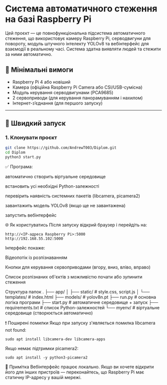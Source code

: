 # Система автоматичного стеження на базі Raspberry Pi

Цей проєкт — це повнофункціональна підсистема автоматичного стеження, що використовує камеру Raspberry Pi, серводвигуни для повороту, модуль штучного інтелекту YOLOv8 та вебінтерфейс для взаємодії в реальному часі. Система здатна виявляти людей та стежити за ними автоматично.

## 🔧 Мінімальні вимоги

- Raspberry Pi 4 або новіший
- Камера (офіційна Raspberry Pi Camera або CSI/USB-сумісна)
- Модуль керування серводвигунами (PCA9685)
- 2 сервоприводи (для керування панорамуванням і нахилом)
- Інтернет-зʼєднання (для першого запуску)

---

## 🚀 Швидкий запуск

### 1. Клонувати проєкт

```bash
git clone https://github.com/AndrewT003/Diplom.git
cd Diplom
python3 start.py

```
✅ Програма:

автоматично створить віртуальне середовище

встановить усі необхідні Python-залежності

перевірить наявність системних пакетів (libcamera, picamera2)

завантажить модель YOLOv8 (якщо ще не завантажена)

запустить вебінтерфейс

🌐 Як користуватись
Після запуску відкрий браузер і перейдіть на:
```bach
http://<IP-адреса Raspberry Pi>:5000
http://192.168.55.102:5000
```

Інтерфейс покаже:

Відеопотік із розпізнаванням

Кнопки для керування сервоприводами (вгору, вниз, вліво, вправо)

Список розпізнаних об'єктів з можливістю почати або зупинити стеження



Структура папок
.
├── app/
│   ├── static/         # style.css, script.js
│   └── templates/      # index.html
├── models/             # yolov8n.pt
├── run.py              # основна логіка програми
├── start.py            # автоматичне середовище + запуск
├── requirements.txt    # список Python-залежностей
└── myenv/              # віртуальне середовище (створюється автоматично)


❗ Поширені помилки
Якщо при запуску з'являється помилка libcamera not found:
```bach
sudo apt install libcamera-dev libcamera-apps
```
Якщо немає підтримки picamera2:
```bach
sudo apt install -y python3-picamera2
```



🔐 Примітка
Вебінтерфейс працює локально. Якщо ви хочете відкрити його для інших пристроїв — переконайтесь, що Raspberry Pi має статичну IP-адресу у вашій мережі.
